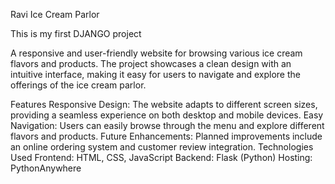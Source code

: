 Ravi Ice Cream Parlor

This is my first DJANGO project


A responsive and user-friendly website for browsing various ice cream flavors and products. The project showcases a clean design with an intuitive interface, making it easy for users to navigate and explore the offerings of the ice cream parlor.

Features
Responsive Design: The website adapts to different screen sizes, providing a seamless experience on both desktop and mobile devices.
Easy Navigation: Users can easily browse through the menu and explore different flavors and products.
Future Enhancements: Planned improvements include an online ordering system and customer review integration.
Technologies Used
Frontend: HTML, CSS, JavaScript
Backend: Flask (Python)
Hosting: PythonAnywhere
